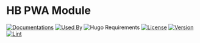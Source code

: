 # HB PWA Module

[![Documentations](https://img.shields.io/badge/docs-references-blue?logo=hugo&style=flat-square)](https://hb.hugomods.com)
[![Used By](https://img.shields.io/badge/dynamic/json?color=success&label=used+by&query=repositories_humanize&logo=hugo&style=flat-square&url=https://api.razonyang.com/v1/github/dependents/hbstack/pwa)](https://github.com/hbstack/pwa/network/dependents)
![Hugo Requirements](https://img.shields.io/badge/dynamic/json?color=important&label=requirements&query=requirements&logo=hugo&style=flat-square&url=https://api.razonyang.com/v1/hugo/modules/github.com/hbstack/pwa)
[![License](https://img.shields.io/github/license/hbstack/pwa?style=flat-square)](https://github.com/hbstack/pwa/blob/main/LICENSE)
[![Version](https://img.shields.io/badge/dynamic/json?color=blue&label=version&query=name&url=https://api.razonyang.com/v1/github/tag/hbstack/pwa&style=flat-square)](https://github.com/hbstack/pwa/tags)
[![Lint](https://github.com/hbstack/pwa/actions/workflows/lint.yml/badge.svg?style=flat-square)](https://github.com/hbstack/pwa/actions/workflows/lint.yml)

